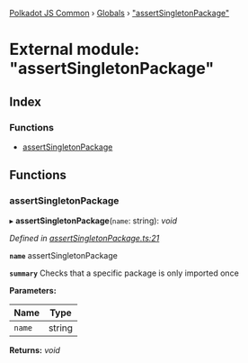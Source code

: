 [Polkadot JS Common](../README.md) › [Globals](../globals.md) › ["assertSingletonPackage"](_assertsingletonpackage_.md)

# External module: "assertSingletonPackage"

## Index

### Functions

* [assertSingletonPackage](_assertsingletonpackage_.md#assertsingletonpackage)

## Functions

###  assertSingletonPackage

▸ **assertSingletonPackage**(`name`: string): *void*

*Defined in [assertSingletonPackage.ts:21](https://github.com/polkadot-js/common/blob/cfdf629b/packages/util/src/assertSingletonPackage.ts#L21)*

**`name`** assertSingletonPackage

**`summary`** Checks that a specific package is only imported once

**Parameters:**

Name | Type |
------ | ------ |
`name` | string |

**Returns:** *void*
